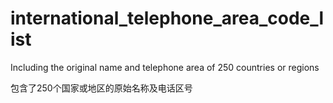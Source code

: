 # international_telephone_area_code_list

Including the original name and telephone area of 250 countries or regions

包含了250个国家或地区的原始名称及电话区号
